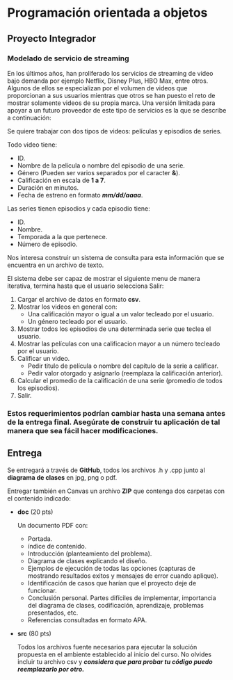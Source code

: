 # Programación orientada a objetos 
## Proyecto Integrador

### Modelado de servicio de streaming

En los últimos años, han proliferado los servicios de streaming de video bajo demanda por ejemplo Netflix, Disney Plus, HBO Max, entre otros. Algunos de ellos se especializan por el volumen de videos que proporcionan a sus usuarios mientras que otros se han puesto el reto de mostrar solamente videos de su propia marca. Una versión limitada para apoyar a un futuro proveedor de este tipo de servicios es la que se describe a continuación:

Se quiere trabajar con dos tipos de videos: películas y episodios de series.

Todo video tiene:
- ID.
- Nombre de la película o nombre del episodio de una serie.
- Género (Pueden ser varios separados por el caracter **&**).
- Calificación en escala de **1 a 7**.
- Duración en minutos.
- Fecha de estreno en formato ***mm/dd/aaaa***.

Las series tienen episodios y cada episodio tiene:

- ID.
- Nombre.
- Temporada a la que pertenece.
- Número de episodio.

Nos interesa construir un sistema de consulta para esta información que se encuentra en un archivo de texto.

El sistema debe ser capaz de mostrar el siguiente menu de manera iterativa, termina hasta que el usuario selecciona Salir:

1. Cargar el archivo de datos en formato **csv**.
2. Mostrar los videos en general con:
   - Una calificación mayor o igual a un valor tecleado por el usuario. 
   - Un género tecleado por el usuario.
3. Mostrar todos los episodios de una determinada serie que teclea el usuario.
4. Mostrar las películas con una calificacion mayor a un número tecleado por el usuario.
5. Calificar un video.
   - Pedir titulo de película o nombre del capítulo de la serie a calificar.
   - Pedir valor otorgado y asignarlo (reemplaza la calificación anterior).
6. Calcular el promedio de la calificación de una serie (promedio de todos los episodios).
7. Salir.

### **Estos requerimientos podrían cambiar hasta una semana antes de la entrega final. Asegúrate de construir tu aplicación de tal manera que sea fácil hacer modificaciones.**


## Entrega

Se entregará a través de **GitHub**, todos los archivos .h y .cpp  junto al **diagrama de clases** en jpg, png o pdf.

Entregar también en Canvas un archivo **ZIP** que contenga dos carpetas con el contenido indicado:

- **doc** (20 pts)

   Un documento PDF con:
   - Portada.
   - índice de contenido.
   - Introducción (planteamiento del problema).
   - Diagrama de clases explicando el diseño.
   - Ejemplos de ejecución de todas las opciones (capturas de  mostrando resultados exitos y mensajes de error cuando aplique).
   - Identificación de casos que harían que el proyecto deje de funcionar.
   - Conclusión personal. Partes difíciles de implementar, importancia del diagrama de clases, codificación, aprendizaje, problemas presentados, etc.
   - Referencias consultadas en formato APA.


- **src** (80 pts)

   Todos los archivos fuente necesarios para ejecutar la solución propuesta en el ambiente establecido al inicio del curso. No olvides incluir tu archivo csv y  ***considera que para probar tu código puedo reemplazarlo por otro.***
